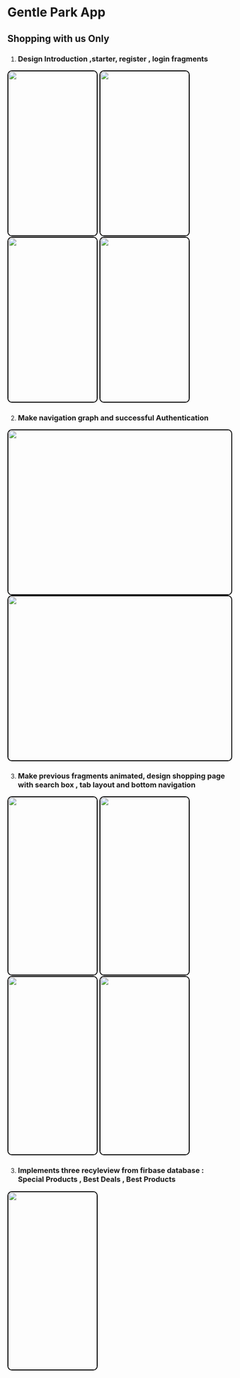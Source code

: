 # Gentle Park App
## Shopping with us Only 

1) ### Design Introduction  ,starter,  register , login fragments
<img src="https://github.com/Sonykhan1121/GentlePark/assets/45848552/2afbe320-03e0-4f06-8a17-568453c05f87" width="200" height="370" style="border: 2px solid #000; border-radius: 10px;">
<img src="https://github.com/Sonykhan1121/GentlePark/assets/45848552/e09ac1a5-edd8-4260-858a-1d2652c9fb3f" width="200" height="370" style="border: 2px solid #000; border-radius: 10px;">
<img src="https://github.com/Sonykhan1121/GentlePark/assets/45848552/ef7d3d70-5a8c-4485-81a6-290505b42403" width="200" height="370" style="border: 2px solid #000; border-radius: 10px;">
<img src="https://github.com/Sonykhan1121/GentlePark/assets/45848552/3fdf76cd-180e-4ea4-8c23-104f85ec03f8" width="200" height="370" style="border: 2px solid #000; border-radius: 10px;">

2) ### Make navigation graph and successful Authentication
   
<img src="https://github.com/Sonykhan1121/GentlePark/assets/45848552/000614e2-3667-4e65-bf45-086cb24ddb6d" width="750" height="370" style="border: 2px solid #000; border-radius: 10px;">
<img src="https://github.com/Sonykhan1121/GentlePark/assets/45848552/0be40261-8721-407d-8ff0-6e7f7f701d93" width="750" height="370" style="border: 2px solid #000; border-radius: 10px;">

3) ### Make previous fragments animated, design shopping page with search box , tab layout and bottom navigation 
   
<img src="https://github.com/Sonykhan1121/GentlePark/assets/45848552/bd5b67c9-a0bf-40d0-aa9b-06934b8f3016" width="200" height="400" style="border: 2px solid #000; border-radius: 10px;">
<img src="https://github.com/Sonykhan1121/GentlePark/assets/45848552/350318b0-9f0f-49f1-9664-96bab0d72e0b" width="200" height="400" style="border: 2px solid #000; border-radius: 10px;">
<img src="https://github.com/Sonykhan1121/GentlePark/assets/45848552/60de1304-f1ce-44ca-8c33-d8ddd1ce8650" width="200" height="400" style="border: 2px solid #000; border-radius: 10px;">
<img src="https://github.com/Sonykhan1121/GentlePark/assets/45848552/64c37acc-d92c-42a2-b942-f81cfaeb5e2c" width="200" height="400" style="border: 2px solid #000; border-radius: 10px;">

3) ### Implements three recyleview from firbase database : Special Products , Best Deals , Best Products

<img src="https://github.com/Sonykhan1121/GentlePark/assets/45848552/ec3065f4-2329-4610-a5ea-e9239bad4f0c" width="200" height="400" style="border: 2px solid #000; border-radius: 10px;">
